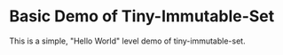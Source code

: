 # Basic Demo of Tiny-Immutable-Set

This is a simple, "Hello World" level demo of tiny-immutable-set.
